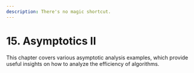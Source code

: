 ```yaml
---
description: There's no magic shortcut.
---
```


# 15. Asymptotics II

This chapter covers various asymptotic analysis examples, which provide useful insights on how to analyze the efficiency of algorithms.
